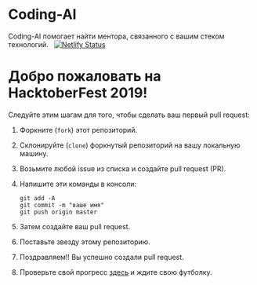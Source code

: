 # Coding-AI 
Coding-AI помогает найти ментора, связанного с вашим стеком технологий. &nbsp; [![Netlify Status](https://api.netlify.com/api/v1/badges/1355ea63-470d-4f37-987e-af334ab16432/deploy-status)](https://app.netlify.com/sites/mentors/deploys)


# Добро пожаловать на HacktoberFest 2019!
Следуйте этим шагам для того, чтобы сделать ваш первый pull request:

1. Форкните (`fork`) этот репозиторий.

2. Склонируйте (`clone`) форкнутый репозиторий на вашу локальную машину.

3. Возьмите любой issue из списка и создайте pull request (PR).

4. Напишите эти команды в консоли:
    ```
    git add -A
    git commit -m "ваше имя"
    git push origin master
    ```
5. Затем создайте ваш pull request.

6. Поставьте звезду этому репозиторию.

7. Поздравляем!! Вы успешно создали pull request.

8. Проверьте свой прогресс  [здесь](https://hacktoberfest.digitalocean.com/profile) и ждите свою футболку.
